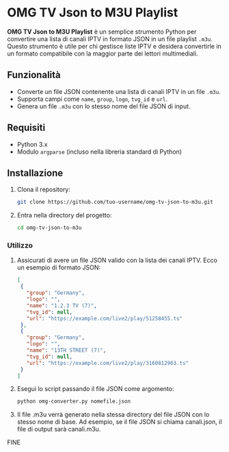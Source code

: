 # OMG TV Json to M3U Playlist

**OMG TV Json to M3U Playlist** è un semplice strumento Python per convertire una lista di canali IPTV in formato JSON in un file playlist `.m3u`. Questo strumento è utile per chi gestisce liste IPTV e desidera convertirle in un formato compatibile con la maggior parte dei lettori multimediali.

## Funzionalità

- Converte un file JSON contenente una lista di canali IPTV in un file `.m3u`.
- Supporta campi come `name`, `group`, `logo`, `tvg_id` e `url`.
- Genera un file `.m3u` con lo stesso nome del file JSON di input.

## Requisiti

- Python 3.x
- Modulo `argparse` (incluso nella libreria standard di Python)

## Installazione

1. Clona il repository:
   ```bash
   git clone https://github.com/tuo-username/omg-tv-json-to-m3u.git
2. Entra nella directory del progetto:
   ```bash
   cd omg-tv-json-to-m3u

### Utilizzo

1. Assicurati di avere un file JSON valido con la lista dei canali IPTV. Ecco un esempio di formato JSON:
    ```json
   [
     {
       "group": "Germany",
       "logo": "",
       "name": "1.2.3 TV (7)",
       "tvg_id": null,
       "url": "https://example.com/live2/play/51258455.ts"
     },
     {
       "group": "Germany",
       "logo": "",
       "name": "13TH STREET (7)",
       "tvg_id": null,
       "url": "https://example.com/live2/play/3160812963.ts"
     }
   ]
3. Esegui lo script passando il file JSON come argomento:
   ```bash
   python omg-converter.py nomefile.json

4. Il file .m3u verrà generato nella stessa directory del file JSON con lo stesso nome di base. Ad esempio, se il file JSON si chiama canali.json, il file di output sarà canali.m3u.

FINE

